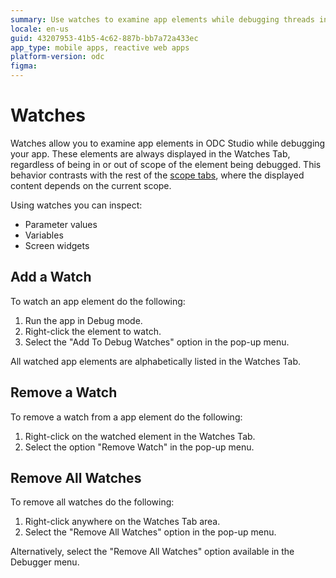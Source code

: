 ```yaml
---
summary: Use watches to examine app elements while debugging threads in your app.
locale: en-us
guid: 43207953-41b5-4c62-887b-bb7a72a433ec
app_type: mobile apps, reactive web apps
platform-version: odc
figma:
---
```


# Watches

Watches allow you to examine app elements in ODC Studio while debugging your app. These elements are always displayed in the Watches Tab, regardless of being in or out of scope of the element being debugged. This behavior contrasts with the rest of the [scope tabs](<debugger-ui-reference.md#scope-tabs-area>), where the displayed content depends on the current scope.

Using watches you can inspect:

* Parameter values
* Variables
* Screen widgets


## Add a Watch

To watch an app element do the following:

1. Run the app in Debug mode.
1. Right-click the element to watch.
1. Select the "Add To Debug Watches" option in the pop-up menu. 

All watched app elements are alphabetically listed in the Watches Tab. 


## Remove a Watch

To remove a watch from a app element do the following:

1. Right-click on the watched element in the Watches Tab.
1. Select the option "Remove Watch" in the pop-up menu.


## Remove All Watches

To remove all watches do the following:

1. Right-click anywhere on the Watches Tab area.
1. Select the "Remove All Watches" option in the pop-up menu. 

Alternatively, select the "Remove All Watches" option available in the Debugger menu.

